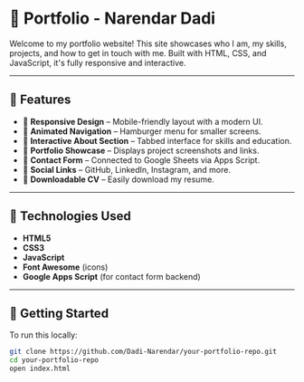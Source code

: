 # 💼  Portfolio - Narendar Dadi

Welcome to my portfolio website! This site showcases who I am, my skills, projects, and how to get in touch with me. Built with HTML, CSS, and JavaScript, it's fully responsive and interactive.

---

## 📁 Features

- 🔹 **Responsive Design** – Mobile-friendly layout with a modern UI.
- 🔹 **Animated Navigation** – Hamburger menu for smaller screens.
- 🔹 **Interactive About Section** – Tabbed interface for skills and education.
- 🔹 **Portfolio Showcase** – Displays project screenshots and links.
- 🔹 **Contact Form** – Connected to Google Sheets via Apps Script.
- 🔹 **Social Links** – GitHub, LinkedIn, Instagram, and more.
- 🔹 **Downloadable CV** – Easily download my resume.

---

## 🧰 Technologies Used

- **HTML5**
- **CSS3**
- **JavaScript**
- **Font Awesome** (icons)
- **Google Apps Script** (for contact form backend)

---

## 🚀 Getting Started

To run this locally:

```bash
git clone https://github.com/Dadi-Narendar/your-portfolio-repo.git
cd your-portfolio-repo
open index.html
